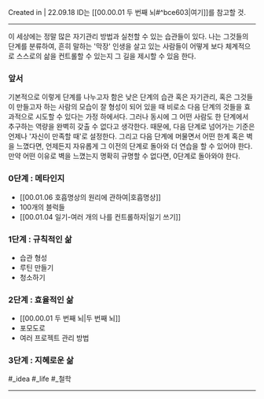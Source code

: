 Created in | 22.09.18
ID는 [[00.00.01 두 번째 뇌#^bce603|여기]]를 참고할 것.

---
이 세상에는 정말 많은 자기관리 방법과 실천할 수 있는 습관들이 있다.
나는 그것들의 단계를 분류하여, 흔히 말하는 '막장' 인생을 살고 있는 사람들이 어떻게 보다 체계적으로 스스로의 삶을 컨트롤할 수 있는지 그 길을 제시할 수 있음 한다.

### 앞서
기본적으로 이렇게 단계를 나누고자 함은 낮은 단계의 습관 혹은 자기관리, 혹은 그것들이 만들고자 하는 사람의 모습이 잘 형성이 되어 있을 때 비로소 다음 단계의 것들을 효과적으로 시도할 수 있다는 가정 하에서다. 그러나 동시에 그 어떤 사람도 한 단계에서 추구하는 역량을 완벽히 갖출 수 없다고 생각한다. 때문에, 다음 단계로 넘어가는 기준은 언제나 '자신이 만족할 때'로 설정한다. 그리고 다음 단계에 머물면서 어떤 한계 혹은 벽을 느꼈다면, 언제든지 자유롭게 그 이전의 단계로 돌아와 더 연습을 할 수 있어야 한다. 만약 어떤 이유로 벽을 느꼈는지 명확히 규명할 수 없다면, 0단계로 돌아와야 한다.

### 0단계 : 메타인지
- [[00.01.06 호흡명상의 원리에 관하여|호흡명상]]
- 100개의 블럭들
- [[00.01.04 일기-여러 개의 나를 컨트롤하자|일기 쓰기]]
### 1단계 : 규칙적인 삶
- 습관 형성
- 루틴 만들기
- 청소하기
### 2단계 : 효율적인 삶
- [[00.00.01 두 번째 뇌|두 번째 뇌]]
- 포모도로
- 여러 프로젝트 관리 방법
### 3단계 : 지혜로운 삶



#_idea #_life #_철학

---
